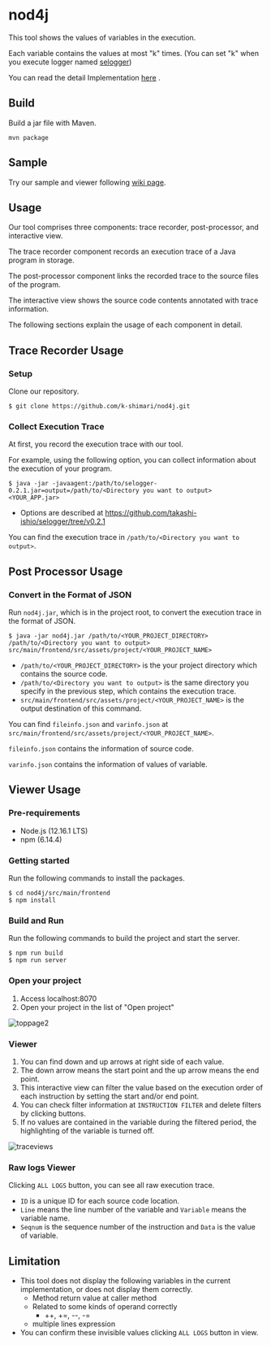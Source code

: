 # nod4j
This tool shows the values of variables in the execution.

Each variable contains the values at most "k" times. (You can set "k" when you execute logger named [selogger](https://github.com/takashi-ishio/selogger/tree/v0.2.1))

You can read the detail Implementation [here](http://sel.ist.osaka-u.ac.jp/lab-db/betuzuri/archive/1172/1172.pdf) .

## Build
Build a jar file with Maven.
```
mvn package
```

## Sample

Try our sample and viewer following [wiki page](https://github.com/k-shimari/nod4j/wiki/Try-our-viewer-in-a-debugging-sample).


## Usage

Our tool comprises three components: trace recorder, post-processor, and interactive view. 

The trace recorder component records an execution trace of a Java program in storage. 

The post-processor component links the recorded trace to the source files of the program. 

The interactive view shows the source code contents annotated with trace information. 

The following sections explain the usage of each component in detail.

## Trace Recorder Usage
### Setup 
Clone our repository.

```
$ git clone https://github.com/k-shimari/nod4j.git
```

### Collect Execution Trace 

At first, you record the execution trace with our tool.

For example, using the following option, you can collect information about the execution of your program.

```
$ java -jar -javaagent:/path/to/selogger-0.2.1.jar=output=/path/to/<Directory you want to output> <YOUR_APP.jar>
```

 *  Options are described at https://github.com/takashi-ishio/selogger/tree/v0.2.1

You can find the execution trace in `/path/to/<Directory you want to output>`.

## Post Processor Usage
### Convert in the Format of JSON
Run `nod4j.jar`, which is in the project root, to convert the execution trace in the format of JSON.

```
$ java -jar nod4j.jar /path/to/<YOUR_PROJECT_DIRECTORY> /path/to/<Directory you want to output> src/main/frontend/src/assets/project/<YOUR_PROJECT_NAME>
```
  * `/path/to/<YOUR_PROJECT_DIRECTORY>` is the your project directory which contains the source code.
  * `/path/to/<Directory you want to output>` is the same directory you specify in the previous step, which contains the execution trace.
  * `src/main/frontend/src/assets/project/<YOUR_PROJECT_NAME>` is the output destination of this command.


You can find `fileinfo.json` and `varinfo.json` at `src/main/frontend/src/assets/project/<YOUR_PROJECT_NAME>`.

`fileinfo.json` contains the information of source code.

`varinfo.json` contains the information of values of variable.

## Viewer Usage

### Pre-requirements

* Node.js (12.16.1 LTS)
* npm (6.14.4)

### Getting started

Run the following commands to install the packages.
```
$ cd nod4j/src/main/frontend
$ npm install
```

### Build and Run
Run the following commands to build the project and start the server.
```
$ npm run build
$ npm run server
```

### Open your project
1. Access localhost:8070
1. Open your project in the list of "Open project"

![toppage2](https://user-images.githubusercontent.com/31942441/98491528-79370180-2278-11eb-840f-e3a13d6d7661.png)

### Viewer 
1. You can find down and up arrows at right side of each value.
1. The down arrow means the start point and the up arrow means the end point.
1. This interactive view can filter the value based on the execution order of each instruction by setting the start and/or end point.
1. You can check filter information at `INSTRUCTION FILTER` and delete filters by clicking buttons.
1. If no values are contained in the variable during the filtered period, the highlighting of the variable is turned off.

![traceviews](https://user-images.githubusercontent.com/31942441/78317041-2c7da080-759c-11ea-8d27-13e6cf4fb998.png)

### Raw logs Viewer 
Clicking `ALL LOGS` button, you can see all raw execution trace.
  * `ID` is a unique ID for each source code location.
  * `Line` means the line number of the variable and `Variable` means the variable name.
  * `Seqnum` is the sequence number of the instruction and `Data` is the value of variable.

## Limitation
  * This tool does not display the following variables in the current implementation, or does not display them correctly.
    * Method return value at caller method
    * Related to some kinds of operand correctly
      * ++, +=, --, -=
    * multiple lines expression 
  * You can confirm these invisible values clicking `ALL LOGS` button in view.
